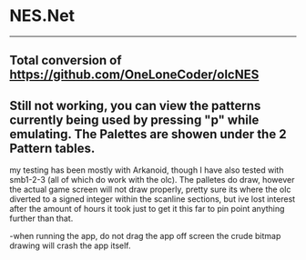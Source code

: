 # NES.Net
----
Total conversion of https://github.com/OneLoneCoder/olcNES 
----
Still not working, you can view the patterns currently being used by pressing "p" while emulating.
The Palettes are showen under the 2 Pattern tables.
----
my testing has been mostly with Arkanoid, though I have also tested with smb1-2-3 (all of which do work with the olc). The palletes do draw, however the actual game screen will not draw properly, pretty sure its where the olc diverted to a signed integer within the scanline sections, but ive lost interest after the amount of hours it took just to get it this far to pin point anything further than that.

-when running the app, do not drag the app off screen the crude bitmap drawing will crash the app itself.
